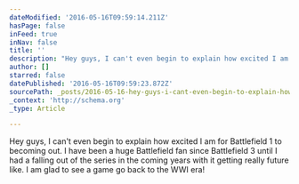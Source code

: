 ```yaml
---
dateModified: '2016-05-16T09:59:14.211Z'
hasPage: false
inFeed: true
inNav: false
title: ''
description: "Hey guys, I can't even begin to explain how excited I am for Battlefield 1 to becoming out. I have been a huge Battlefield fan since Battlefield 3 until I had a falling out of the series in the coming years with it getting really future like. I am glad to see a game go back to the WWI era!"
author: []
starred: false
datePublished: '2016-05-16T09:59:23.872Z'
sourcePath: _posts/2016-05-16-hey-guys-i-cant-even-begin-to-explain-how-excited-i-am-for.md
_context: 'http://schema.org'
_type: Article

---
```

Hey guys, I can't even begin to explain how excited I am for Battlefield 1 to becoming out. I have been a huge Battlefield fan since Battlefield 3 until I had a falling out of the series in the coming years with it getting really future like. I am glad to see a game go back to the WWI era!
